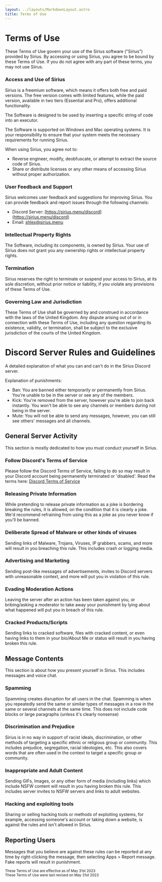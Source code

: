 ```yaml
---
layout: ../layouts/MarkdownLayout.astro
title: Terms of Use
---
```


# Terms of Use
These Terms of Use govern your use of the Sirius software ("Sirius") provided by Sirius. By accessing or using Sirius, you agree to be bound by these Terms of Use. If you do not agree with any part of these terms, you may not use Siirus.

### Access and Use of Sirius
Sirius is a freemium software, which means it offers both free and paid versions. The free version comes with limited features, while the paid version, available in two tiers (Essential and Pro), offers additional functionality.

The Software is designed to be used by inserting a specific string of code into an executor.

The Software is supported on Windows and Mac operating systems. It is your responsibility to ensure that your system meets the necessary requirements for running Sirius.

When using Sirius, you agree not to:
- Reverse engineer, modify, deobfuscate, or attempt to extract the source code of Sirius.
- Share or distribute licenses or any other means of accessing Sirius without proper authorization.

### User Feedback and Support
Sirius welcomes user feedback and suggestions for improving Sirius. You can provide feedback and report issues through the following channels:
- Discord Server: [https://sirius.menu/discord](https://sirius.menu/discord)
- Email: [shlex@sirius.menu](mailto:shlex@sirius.menu)

### Intellectual Property Rights
The Software, including its components, is owned by Sirius. Your use of Sirius does not grant you any ownership rights or intellectual property rights.

### Termination
Sirius reserves the right to terminate or suspend your access to Sirius, at its sole discretion, without prior notice or liability, if you violate any provisions of these Terms of Use.

### Governing Law and Jurisdiction
These Terms of Use shall be governed by and construed in accordance with the laws of the United Kingdom. Any dispute arising out of or in connection with these Terms of Use, including any question regarding its existence, validity, or termination, shall be subject to the exclusive jurisdiction of the courts of the United Kingdom.


# Discord Server Rules and Guidelines
A detailed explanation of what you can and can't do in the Sirius Discord server.

Explanation of punishments:
- Ban: You are banned either temporarily or permanently from Sirius. You're unable to be in the server or see any of the members.
- Kick: You're removed from the server, however you're able to join back instantly. You won't be able to see any channels or members during not being in the server.
- Mute: You will not be able to send any messages, however, you can still see others' messages and all channels.

## General Server Activity
This section is mostly dedicated to how you must conduct yourself in Sirius.

### Follow Discord's Terms of Service
Please follow the Discord Terms of Service, failing to do so may result in your Discord account being permanently terminated or 'disabled'. Read the terms here: [Discord Terms of Service](https://discord.com/terms)

### Releasing Private Information
While pretending to release private information as a joke is bordering breaking the rules, it is allowed, on the condition that it is clearly a joke. We'd recommend refraining from using this as a joke as you never know if you'll be banned.

### Deliberate Spread of Malware or other kinds of viruses
Sending links of Malware, Trojans, Viruses, IP grabbers, scams, and more will result in you breaching this rule. This includes crash or logging media.

### Advertising and Marketing
Sending post-like messages of advertisements, invites to Discord servers with unreasonable context, and more will put you in violation of this rule.

### Evading Moderation Actions
Leaving the server after an action has been taken against you, or bribing/asking a moderator to take away your punishment by lying about what happened will put you in breach of this rule.

### Cracked Products/Scripts
Sending links to cracked software, files with cracked content, or even having links to them in your bio/About Me or status will result in you having broken this rule.

## Message Contents
This section is about how you present yourself in Sirius. This includes messages and voice chat.

### Spamming
Spamming creates disruption for all users in the chat. Spamming is when you repeatedly send the same or similar types of messages in a row in the same or several channels at the same time. This does not include code blocks or large paragraphs (unless it's clearly nonsense)

### Discrimination and Prejudice
Sirius is in no way in support of racist ideals, discrimination, or other methods of targeting a specific ethnic or religious group or community. This includes prejudice, segregation, racial ideologies, etc. This also covers words that are often used in the context to target a specific group or community.

### Inappropriate and Adult Content
Sending GIFs, Images, or any other form of media (including links) which include NSFW content will result in you having broken this rule. This includes server invites to NSFW servers and links to adult websites.

### Hacking and exploiting tools
Sharing or selling hacking tools or methods of exploiting systems, for example, accessing someone's account or taking down a website, is against the rules and isn't allowed in Sirius.

## Reporting Users
Messages that you believe are against these rules can be reported at any time by right-clicking the message, then selecting Apps > Report message. Fake reports will result in punishment.

<small class="text-muted">
  These Terms of Use are effective as of <time datetime="31-05-2023">May 31st 2023</time>
  <br/>
  These Terms of Use were last revised on <time datetime="31-05-2023">May 31st 2023</time>
</small>
